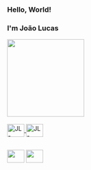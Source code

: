 ### Hello, World!
### I'm João Lucas
<div>
  <a href="https://github.com/JLucas09">
  <img height="180em" src="https://github-readme-stats.vercel.app/api?username=JLucas09&show_icons=true&theme=radical&include_all_commits=true&count_private=true"/>
    <!--
  <img height="180em" src="https://github-readme-stats.vercel.app/api/top-langs/?username=JLucas09&layout=compact&langs_count=7&theme=dracula"/>
-->
</div>
<div style="display: inline_block"><br>
  <img align="center" alt="JL-HTML" height="30" width="40" src="https://cdn.jsdelivr.net/npm/simple-icons@3.0.1/icons/html5.svg">
  <img align="center" alt="JL-HTML" height="30" width="40" src="https://cdn.jsdelivr.net/npm/simple-icons@3.0.1/icons/python.svg">
</div>

  ##
  
<div>
<!--
  <a href="https://instagram.com/jl.satan" target="_blank"><img height="30" width="40" src="https://cdn.jsdelivr.net/npm/simple-icons@3.0.1/icons/instagram.svg" target="_blank"></a>
-->
  <a href="https://www.linkedin.com/in/joão-lucas-a460b421b" target="_blank"><img height="30" width="40" src="https://cdn.jsdelivr.net/npm/simple-icons@3.0.1/icons/linkedin.svg" target="_blank"></a>
<a href = "mailto:lucas174.gamer@gmail.com"><img height="30" width="40" src="https://cdn.jsdelivr.net/npm/simple-icons@3.0.1/icons/gmail.svg" target="_blank"></a>
</div>
